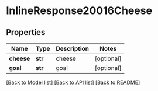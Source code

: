 # InlineResponse20016Cheese

## Properties
Name | Type | Description | Notes
------------ | ------------- | ------------- | -------------
**cheese** | **str** | cheese | [optional] 
**goal** | **str** | goal | [optional] 

[[Back to Model list]](../README.md#documentation-for-models) [[Back to API list]](../README.md#documentation-for-api-endpoints) [[Back to README]](../README.md)


